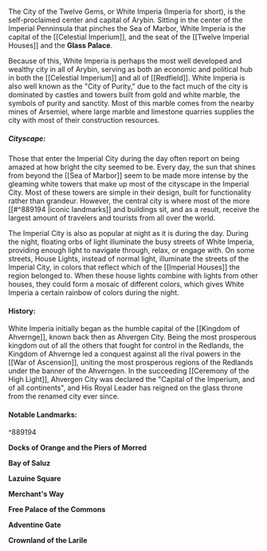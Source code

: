 The City of the Twelve Gems, or White Imperia (Imperia for short), is the self-proclaimed center and capital of Arybin. Sitting in the center of the Imperial Penninsula that pinches the Sea of Marbor, White Imperia is the capital of the [[Celestial Imperium]], and the seat of the [[Twelve Imperial Houses]] and the **Glass Palace**.

Because of this, White Imperia is perhaps the most well developed and wealthy city in all of Arybin, serving as both an economic and political hub in both the [[Celestial Imperium]] and all of [[Redfield]]. White Imperia is also well known as the "City of Purity," due to the fact much of the city is dominated by castles and towers built from gold and white marble, the symbols of purity and sanctity. Most of this marble comes from the nearby mines of Arsemiel, where large marble and limestone quarries supplies the city with most of their construction resources.
##### **Cityscape:**
Those that enter the Imperial City during the day often report on being amazed at how bright the city seemed to be. Every day, the sun that shines from beyond the [[Sea of Marbor]] seem to be made more intense by the gleaming white towers that make up most of the cityscape in the Imperial City. Most of these towers are simple in their design, built for functionality rather than grandeur. However, the central city is where most of the more [[#^889194 |iconic landmarks]] and buildings sit, and as a result, receive the largest amount of travelers and tourists from all over the world.

The Imperial City is also as popular at night as it is during the day. During the night, floating orbs of light illuminate the busy streets of White Imperia, providing enough light to navigate through, relax, or engage with. On some streets, House Lights, instead of normal light, illuminate the streets of the Imperial City, in colors that reflect which of the [[Imperial Houses]] the region belonged to. When these house lights combine with lights from other houses, they could form a mosaic of different colors, which gives White Imperia a certain rainbow of colors during the night.

#### **History:**
White Imperia initially began as the humble capital of the [[Kingdom of Ahvernge]], known back then as Ahvergen City. Being the most prosperous kingdom out of all the others that fought for control in the Redlands, the Kingdom of Ahvernge led a conquest against all the rival powers in the [[War of Ascension]], uniting the most prosperous regions of the Redlands under the banner of the Ahverngen. In the succeeding [[Ceremony of the High Light]], Ahvergen City was declared the "Capital of the Imperium, and of all continents", and His Royal Leader has reigned on the glass throne from the renamed city ever since.

#### **Notable Landmarks:**

^889194

**Docks of Orange and the Piers of Morred**

**Bay of Saluz**

**Lazuine Square**

**Merchant's Way**

**Free Palace of the Commons**

**Adventine Gate**

**Crownland of the Larile**
